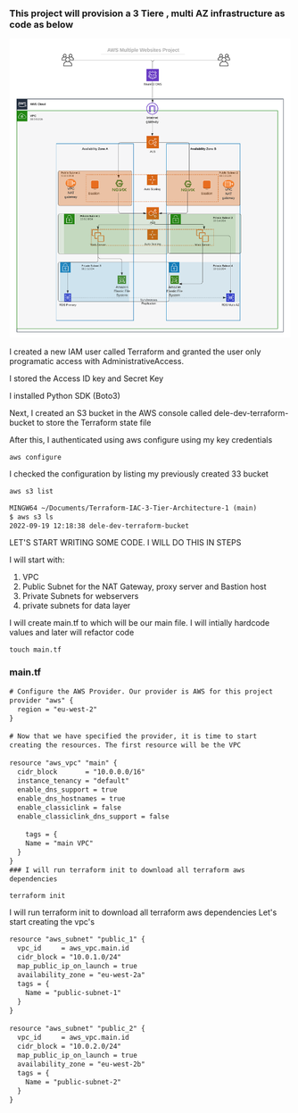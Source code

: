 
### This project will provision a 3 Tiere , multi AZ infrastructure as code as below
![Project Objective](./images/tooling_project_16.png)


I created a new IAM user called Terraform and granted the user only programatic access with AdministrativeAccess.

I stored the Access ID key and Secret Key

I installed Python SDK (Boto3)

Next, I created an S3 bucket in the AWS console called dele-dev-terraform-bucket to store the Terraform state file

After this, I authenticated using aws configure using my key credentials
```
aws configure
```
I checked the configuration by listing my previously created 33 bucket
```
aws s3 list
```
```
MINGW64 ~/Documents/Terraform-IAC-3-Tier-Architecture-1 (main)
$ aws s3 ls
2022-09-19 12:18:38 dele-dev-terraform-bucket
```
LET'S START WRITING SOME CODE. I WILL DO THIS IN STEPS

I will start with:

1. VPC
2. Public Subnet for the NAT Gateway, proxy server and Bastion host
3. Private Subnets for webservers
4. private subnets for data layer

I will create main.tf to which will be our main file. I will intially hardcode values and later will refactor code

```
touch main.tf
```

### main.tf
```
# Configure the AWS Provider. Our provider is AWS for this project
provider "aws" {
  region = "eu-west-2"
}

# Now that we have specified the provider, it is time to start creating the resources. The first resource will be the VPC

resource "aws_vpc" "main" {
  cidr_block       = "10.0.0.0/16"
  instance_tenancy = "default"
  enable_dns_support = true
  enable_dns_hostnames = true
  enable_classiclink = false
  enable_classiclink_dns_support = false
  
    tags = {
    Name = "main VPC"
  }
}
### I will run terraform init to download all terraform aws dependencies
```
```
terraform init
```
I will run terraform init to download all terraform aws dependencies
Let's start creating the vpc's
```
resource "aws_subnet" "public_1" {
  vpc_id     = aws_vpc.main.id
  cidr_block = "10.0.1.0/24"
  map_public_ip_on_launch = true
  availability_zone = "eu-west-2a"
  tags = {
    Name = "public-subnet-1"
  }
}

resource "aws_subnet" "public_2" {
  vpc_id     = aws_vpc.main.id
  cidr_block = "10.0.2.0/24"
  map_public_ip_on_launch = true
  availability_zone = "eu-west-2b"
  tags = {
    Name = "public-subnet-2"
  }
}
```